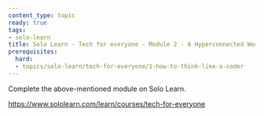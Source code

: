 ```yaml
---
content_type: topic
ready: true
tags:
- solo-learn
title: Solo Learn - Tech for everyone - Module 2 - A Hyperconnected World
prerequisites:
  hard:
  - topics/solo-learn/tech-for-everyone/1-how-to-think-like-a-coder
---
```


Complete the above-mentioned module on Solo Learn.

https://www.sololearn.com/learn/courses/tech-for-everyone